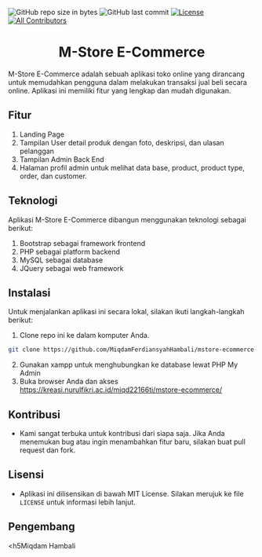![GitHub repo size in bytes](https://img.shields.io/github/repo-size/MiqdamFerdiansyahHambali/mstore-ecommerce?style=flat-square)
![GitHub last commit](https://img.shields.io/github/last-commit/MiqdamFerdiansyahHambali/mstore-ecommerce.svg?style=flat-square)
[![License](https://img.shields.io/github/license/MiqdamFerdiansyahHambali/mstore-ecommerce?style=flat-square)](LICENSE)
[![All Contributors](https://img.shields.io/badge/all_contributors-1-green.svg?style=flat-square)](#contributors-)
<h1 align="center">M-Store E-Commerce</h1>
<p>
M-Store E-Commerce adalah sebuah aplikasi toko online yang dirancang untuk memudahkan pengguna dalam melakukan transaksi jual beli secara online. Aplikasi ini memiliki fitur yang lengkap dan mudah digunakan.
</p>

## Fitur

1. Landing Page
2. Tampilan User detail produk dengan foto, deskripsi, dan ulasan pelanggan
3. Tampilan Admin Back End
4. Halaman profil admin untuk melihat data base, product, product type, order, dan customer.

## Teknologi

Aplikasi M-Store E-Commerce dibangun menggunakan teknologi sebagai berikut:

1. Bootstrap sebagai framework frontend
2. PHP sebagai platform backend
3. MySQL sebagai database
4. JQuery sebagai web framework

## Instalasi

Untuk menjalankan aplikasi ini secara lokal, silakan ikuti langkah-langkah berikut:

1. Clone repo ini ke dalam komputer Anda.

```bash
git clone https://github.com/MiqdamFerdiansyahHambali/mstore-ecommerce
```

2. Gunakan xampp untuk menghubungkan ke database lewat PHP My Admin
3. Buka browser Anda dan akses https://kreasi.nurulfikri.ac.id/miqd22166ti/mstore-ecommerce/

## Kontribusi

- Kami sangat terbuka untuk kontribusi dari siapa saja. Jika Anda menemukan bug atau ingin menambahkan fitur baru, silakan buat pull request dan fork.

## Lisensi

- Aplikasi ini dilisensikan di bawah MIT License. Silakan merujuk ke file `LICENSE` untuk informasi lebih lanjut.

## Pengembang

<h5Miqdam Hambali</h5>
